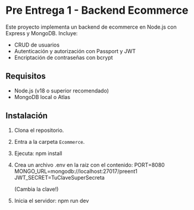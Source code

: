 # Pre Entrega 1 - Backend Ecommerce

Este proyecto implementa un backend de ecommerce en Node.js con Express y MongoDB. Incluye:

- CRUD de usuarios
- Autenticación y autorización con Passport y JWT
- Encriptación de contraseñas con bcrypt

## Requisitos

- Node.js (v18 o superior recomendado)
- MongoDB local o Atlas

## Instalación

1. Clona el repositorio.
2. Entra a la carpeta `Ecommerce`.
3. Ejecuta: npm install
4. Crea un archivo .env en la raiz con el contenido: 
    PORT=8080
    MONGO_URL=mongodb://localhost:27017/preent1
    JWT_SECRET=TuClaveSuperSecreta 

    (Cambia la clave!)
5. Inicia el servidor: npm run dev